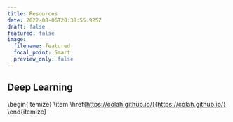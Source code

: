 ```yaml
---
title: Resources
date: 2022-08-06T20:38:55.925Z
draft: false
featured: false
image:
  filename: featured
  focal_point: Smart
  preview_only: false
---
```

## Deep Learning 
\begin{itemize}
\item \href{https://colah.github.io/}{https://colah.github.io/}
\end{itemize}